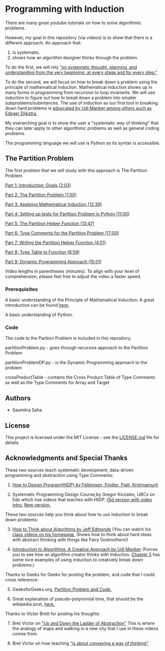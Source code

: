 
# Programming with Induction
There are many great youtube tutorials on how to solve algorithmic problems. 

However, my goal in this repository (via videos) is to show that there is a different approach. An approach that: 
1. is systematic. 
2. shows how an algorithm designer thinks through the problem.

To do the first, we will rely ["on systematic thought, planning, and understanding from the very beginning, at every stage and for every step."](http://www.ccs.neu.edu/home/matthias/HtDP2e/part_preface.html)

To do the second, we will focus on how to break down a problem using the principle of mathematical induction. Mathematical induction shows up in many forms in programming from recursion to loop invariants. We will use induction to figure out how to break down a problem into smaller subproblems/subintances. The use of induction as our first tool in breaking down hard problems is [advocated by Udi Manber among others such as Edsger Dijkstra.]((https://www.amazon.com/Introduction-Algorithms-Creative-Udi-Manber/dp/0201120372/ref=sr_1_1?s=digital-text&ie=UTF8&qid=1503354720&sr=8-1&keywords=udi+manber))     

My overarching goal is to show the user a "systematic way of thinking" that they can later apply to other algorithmic problems as well as general coding problems. 

The programming language we will use is Python as its syntax is accessible. 


## The Partition Problem

The first problem that we will study with this approach is The Partition Problem.


[Part 1: Introduction: Goals (2:03)](https://youtu.be/MXkYb-2MAoo)

[Part 2: The Partition Problem (1:50)](https://youtu.be/_JogB4OQuJo)

[Part 3: Applying Mathematical Induction (12:39)](https://youtu.be/eimW1y78WEE)

[Part 4: Setting up tests for Partition Problem in Python (11:00)](https://youtu.be/G1PGLTD2xl4)

[Part 5: The Partition Helper Function (13:47)](https://youtu.be/pyEZWvH7qPM)

[Part 6: Type Comments for the Partition Problem (17:00)](https://youtu.be/Zu9T7eAyDWg)

[Part 7: Writing the Partition Helper Function (4:51)](https://youtu.be/DOcL5eNn28Y)

[Part 8: Type Table to Function (8:59)](https://youtu.be/OE77BhSf8XM)

[Part 9: Dynamic Programming Approach (15:01)](https://youtu.be/UrV_PxL9KG0)

Video lengths in parentheses (minutes). To align
with your level of comprehension, please feel free to adjust the
video a faster speed.  


### Prerequisites

A basic understanding of the Principle of Mathematical Induction. A great introduction can be found [here.](https://youtu.be/KIHgHcIfq1Y)

A basic understanding of Python. 


### Code

The code to the Partiion Problem is included in this repository.

partitionProblem.py - goes through recursive approach to the Partition Problem

partitionProblemDP.py - is the Dynamic Programming approach to the problem

crossProductTable - contains the Cross Product Table of Type Comments as well as the Type Comments for Array and Target

## Authors

* Saumitra Saha

## License

This project is licensed under the MIT License - see the [LICENSE.md](LICENSE.md) file for details

## Acknowledgments and Special Thanks

These two sources teach systematic development, data-driven programming and abstraction using Type Comments:


1. [How to Design Program(HtDP) by Felleinsen, Findler, Flatt, Krishnamurti](http://www.ccs.neu.edu/home/matthias/HtDP2e/part_preface.html)

2. Systematic Programming Design Course,by Gregor Kiczales, 
UBCx on Edx which has videos that teaches with HtDP. [Old version with video intro.](https://stage.edx.org/course/how-code-systematic-program-design-part-ubcx-spd1x#!)
[New version.](https://www.edx.org/course/how-code-simple-data-ubcx-htc1x) 


These two sources help you think about how to use induction to break down problems:

3. [How to Think about Algorithms by Jeff Edmonds](https://www.amazon.com/Think-About-Algorithms-Jeff-Edmonds-ebook/dp/B00AKE1SIE)
    (You can watch his [class videos on his homepage.](http://www.eecs.yorku.ca/~jeff/courses/3101/syllabus/) Shows how to think about hard ideas with abstract thinking with things like Fairy Godmothers!)


4. [Introduction to Algorithms: A Creative Approach by Udi Manber](https://www.amazon.com/Introduction-Algorithms-Creative-Udi-Manber/dp/0201120372/ref=sr_1_1?s=digital-text&ie=UTF8&qid=1503354720&sr=8-1&keywords=udi+manber)
    (Forces you to see how an algorithm creator thinks with Induction. 
    [Chapter 5](https://github.com/haseebr/competitive-programming/blob/master/Materials/Introduction%20to%20Algorithms%20by%20Udi%20Manber.pdf) has some nice examples of using induction to creatively break down problems.)

Thanks to Geeks for Geeks for posting the problem, and code that I could cross reference:

5. GeeksforGeeks.org, [Partition Problem and Code.](http://www.geeksforgeeks.org/dynamic-programming-set-18-partition-problem/) 

6. Great explanation of pseudo-polynomial time, that should be the wikipedia post, [here.](https://stackoverflow.com/questions/19647658/what-is-pseudopolynomial-time-how-does-it-differ-from-polynomial-time)

Thanks to Victor Brett for posting his thoughts:

7. Bret Victor on ["Up and Down the Ladder of Abstraction"](http://worrydream.com/#!2/LadderOfAbstraction) This is where the analogy of maps and walking in a new city that I use in these videos comes from.

8. Bret Victor on how teaching ["is about conveying a way of thinking"](http://worrydream.com/SomeThoughtsOnTeaching/)  